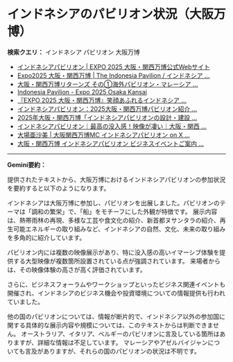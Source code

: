 # インドネシアのパビリオン状況（大阪万博）

**検索クエリ：** インドネシア パビリオン 大阪万博

- [インドネシアパビリオン | EXPO 2025 大阪・関西万博公式Webサイト](https://www.expo2025.or.jp/official-participant/indonesia/)
- [Expo2025 大阪・関西万博 | The Indonesia Pavilion / インドネシア ...](https://www.instagram.com/p/C6s6GRiu_ZW/)
- [大阪・関西万博リターンズ その①海外パビリオン・マレーシア ...](https://ameblo.jp/mamehana0705/entry-12897501153.html)
- [Indonesia Pavilion - Expo 2025 Osaka Kansai](https://expo2025indonesia.id/)
- [『EXPO 2025 大阪・関西万博』笑顔あふれるインドネシア ...](https://note.com/yamada_tourist/n/n27bea8822b97)
- [インドネシアパビリオン：2025大阪・関西万博パビリオン紹介 ...](https://www.nippon.com/ja/guide-to-japan/expo2025021/)
- [2025年大阪・関西万博「インドネシアパビリオンの設計・建設 ...](https://www.fujiya-net.co.jp/news/20240501)
- [インドネシアパビリオン｜最高の没入感！映像が凄い｜大阪・関西 ...](https://note.com/nobuo_itsuki/n/nc10e4284d765)
- [大場亜沙美 | 大阪関西万博MC インドネシアパビリオン on X ...](https://x.com/Asamicantik/status/1914324854511452450)
- [大阪・関西万博 インドネシアパビリオン ビジネスイベントご案内 ...](https://bkpm-jpn.com/osakaexpo2025/)


---

**Gemini要約：**

提供されたテキストから、大阪万博におけるインドネシアパビリオンの参加状況を要約すると以下のようになります。

インドネシアは大阪万博に参加し、パビリオンを出展しました。パビリオンのテーマは「調和の繁栄」で、「船」をモチーフにした外観が特徴です。  展示内容は、熱帯雨林の再現、多様な工芸や食文化の紹介、新首都ヌサンタラの紹介、再生可能エネルギーの取り組みなど、インドネシアの自然、文化、未来の取り組みを多角的に紹介しています。

パビリオン内には複数の映像展示があり、特に没入感の高いイマーシブ体験を提供する大型映像が複数箇所設置されている点が強調されています。  来場者からは、その映像体験の高さが高く評価されています。

さらに、ビジネスフォーラムやワークショップといったビジネス関連イベントも開催され、インドネシアのビジネス機会や投資環境についての情報提供も行われていました。


他の国のパビリオンについては、情報が断片的で、インドネシア以外の参加国に関する具体的な展示内容や規模については、このテキストからは判断できません。  オーストラリア、イタリア、ベルギーのパビリオンに言及している箇所はありますが、詳細な情報は不足しています。  マレーシアやアゼルバイジャンについても言及がありますが、それらの国のパビリオンの状況は不明です。

